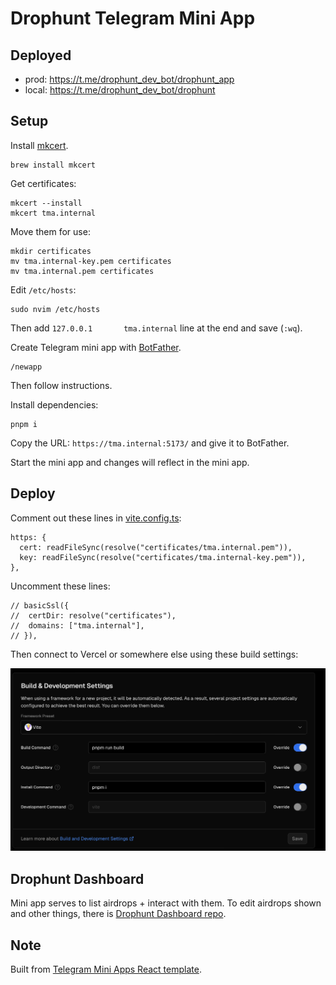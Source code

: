 # Drophunt Telegram Mini App

## Deployed

- prod: https://t.me/drophunt_dev_bot/drophunt_app
- local: https://t.me/drophunt_dev_bot/drophunt

## Setup

Install [mkcert](https://github.com/FiloSottile/mkcert).

```
brew install mkcert
```

Get certificates:

```
mkcert --install
mkcert tma.internal
```

Move them for use:

```
mkdir certificates
mv tma.internal-key.pem certificates
mv tma.internal.pem certificates
```

Edit `/etc/hosts`:

```
sudo nvim /etc/hosts
```

Then add `127.0.0.1       tma.internal` line at the end and save (`:wq`).

Create Telegram mini app with [BotFather](https://telegram.me/BotFather).

```
/newapp
```

Then follow instructions.

Install dependencies:

```
pnpm i
```

Copy the URL: `https://tma.internal:5173/` and give it to BotFather.

Start the mini app and changes will reflect in the mini app.

## Deploy

Comment out these lines in [vite.config.ts](vite.config.ts):

```
https: {
  cert: readFileSync(resolve("certificates/tma.internal.pem")),
  key: readFileSync(resolve("certificates/tma.internal-key.pem")),
},
```

Uncomment these lines:

```
// basicSsl({
// 	certDir: resolve("certificates"),
// 	domains: ["tma.internal"],
// }),
```

Then connect to Vercel or somewhere else using these build settings:

![](docs/images/vercel-settings.png)

## Drophunt Dashboard

Mini app serves to list airdrops + interact with them. To edit airdrops shown and other things, there is [Drophunt Dashboard repo](https://github.com/nikitavoloboev/drophunt-dashboard).

## Note

Built from [Telegram Mini Apps React template](https://github.com/Telegram-Mini-Apps/reactjs-template).
